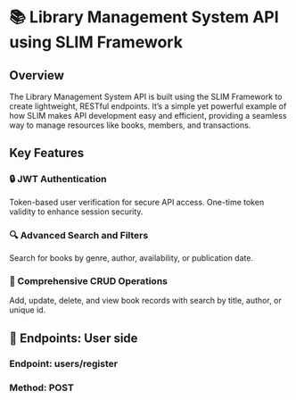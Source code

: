 # 📚 Library Management System API using SLIM Framework

## Overview 
The Library Management System API is built using the SLIM Framework to create lightweight, RESTful endpoints. It’s a simple yet powerful example of how SLIM makes API development easy and efficient, providing a seamless way to manage resources like books, members, and transactions.

## Key Features 
### 🔒 JWT Authentication 
Token-based user verification for secure API access. One-time token validity to enhance session security.
### 🔍 Advanced Search and Filters 
Search for books by genre, author, availability, or publication date.
### 📖 Comprehensive CRUD Operations
Add, update, delete, and view book records with search by title, author, or unique id.

## 🚀 Endpoints: User side
### **Endpoint:** users/register
### Method: POST
 
